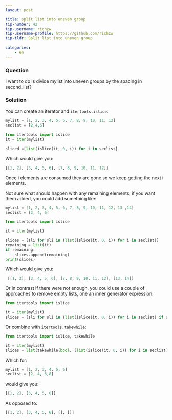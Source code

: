 ```yaml
---
layout: post

title: split list into uneven group
tip-number: 42
tip-username: richzw
tip-username-profile: https://github.com/richzw
tip-tldr: Split list into uneven group

categories:
    - en
---
```


### Question

 I want to do is divide mylist into uneven groups by the spacing in second_list?
 
 
### Solution

You can create an iterator and `itertools.islice`:

```python
mylist = [1, 2, 3, 4, 5, 6, 7, 8, 9, 10, 11, 12]
seclist = [2,4,6]

from itertools import islice
it = iter(mylist)

sliced =[list(islice(it, 0, i)) for i in seclist]
```

Which would give you:

```python
[[1, 2], [3, 4, 5, 6], [7, 8, 9, 10, 11, 12]]
```

Once i elements are consumed they are gone so we keep getting the next i elements.

Not sure what should happen with any remaining elements, if you want them added, you could add something like:

```python
mylist = [1, 2, 3, 4, 5, 6, 7, 8, 9, 10, 11, 12, 13 ,14]
seclist = [2, 4, 6]

from itertools import islice

it = iter(mylist)

slices = [sli for sli in (list(islice(it, 0, i)) for i in seclist)]
remaining = list(it)
if remaining:
    slices.append(remaining)
print(slices)
```

Which would give you:

```python
 [[1, 2], [3, 4, 5, 6], [7, 8, 9, 10, 11, 12], [13, 14]]
```
 
Or in contrast if there were not enough, you could use a couple of approaches to remove empty lists, one an inner generator expression:

```python
from itertools import islice

it = iter(mylist)
slices = [sli for sli in (list(islice(it, 0, i)) for i in seclist) if sli]
```

Or combine with `itertools.takewhile`:

```python
from itertools import islice, takewhile

it = iter(mylist)
slices = list(takewhile(bool, (list(islice(it, 0, i)) for i in seclist)))
```

Which for:

```python
mylist = [1, 2, 3, 4, 5, 6]
seclist = [2, 4, 6,8]
```

would give you:

```python
[[1, 2], [3, 4, 5, 6]]
```

As opposed to:

```python
[[1, 2], [3, 4, 5, 6], [], []]
```
